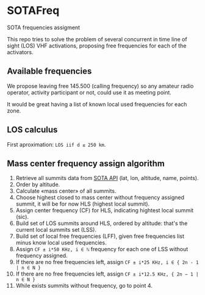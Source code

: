 # SOTAFreq
SOTA frequencies assigment

This repo tries to solve the problem of several concurrent in time line of sight (LOS) VHF activations, proposing free frequencies for each of the activators.

## Available frequencies

We propose leaving free 145.500 (calling frequency) so any amateur radio operator, activity participant or not, could use it as meeting point.

It would be great having a list of known local used frequencies for each zone.

## LOS calculus

First aproximation: `LOS iif d ≤ 250 km`.

## Mass center frequency assign algorithm

1. Retrieve all summits data from [SOTA API](https://api2.sota.org.uk/docs/index.html) (lat, lon, altitude, name, points).
1. Order by altitude.
1. Calculate «mass center» of all summits.
1. Choose highest closed to mass center without frequency assigned summit, it will be for now HLS (highest local summit).
1. Assign center frequency (CF) for HLS, indicating hightest local summit (sic).
1. Build set of LOS summits around HLS, ordered by altitude: that's the current local summits set (LSS).
1. Build set of local free frequencies (LFF), given free frequencies list minus know local used frequencies.
1. Assign `CF ± i*50 KHz, i ∈ ℕ` frequency for each one of LSS without frequency assigned.
1. If there are no free frequencies left, assign `CF ± i*25 KHz, i ∈ { 2n - 1 | n ∈ N }`
1. If there are no free frequencies left, assign `CF ± i*12.5 KHz, { 2n − 1 | n ∈ N }`
1. While exists summits without frequency, go to point 4.

